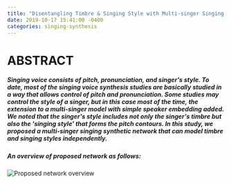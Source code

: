 ```yaml
---
title: "Disentangling Timbre & Singing Style with Multi-singer Singing Synthesis"
date: 2019-10-17 15:41:00 -0400
categories: singing-synthesis
---
```


# ABSTRACT

##### Singing voice consists of pitch, pronunciation, and singer's style. To date, most of the singing voice synthesis studies are basically studied in a way that allows control of pitch and pronunciation. Some studies may control the style of a singer, but in this case most of the time, the extension to a multi-singer model with simple speaker embedding added. We noted that the singer's style includes not only the singer's timbre but also the 'singing style' that forms the pitch contours. In this study, we proposed a multi-singer singing synthetic network that can model timbre and singing styles independently. 


##### An overview of proposed network as follows:

![Proposed network overview]("/_asset/FINAL_network.png")
